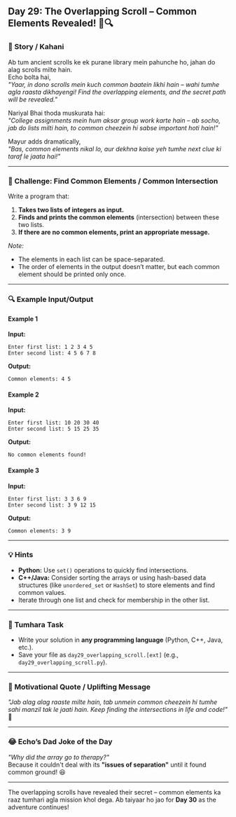 ## **Day 29: The Overlapping Scroll – Common Elements Revealed!** 📜🔍

### **📜 Story / Kahani**  
Ab tum ancient scrolls ke ek purane library mein pahunche ho, jahan do alag scrolls milte hain.  
Echo bolta hai,  
*"Yaar, in dono scrolls mein kuch common baatein likhi hain – wahi tumhe agla raasta dikhayengi! Find the overlapping elements, and the secret path will be revealed."*  

Nariyal Bhai thoda muskurata hai:  
*"College assignments mein hum aksar group work karte hain – ab socho, jab do lists milti hain, to common cheezein hi sabse important hoti hain!"*  

Mayur adds dramatically,  
*"Bas, common elements nikal lo, aur dekhna kaise yeh tumhe next clue ki taraf le jaata hai!"*

---

### **🎯 Challenge: Find Common Elements / Common Intersection**  
Write a program that:  
1. **Takes two lists of integers as input.**  
2. **Finds and prints the common elements** (intersection) between these two lists.  
3. **If there are no common elements, print an appropriate message.**

*Note:*  
- The elements in each list can be space-separated.  
- The order of elements in the output doesn’t matter, but each common element should be printed only once.

---

### **🔍 Example Input/Output**

#### **Example 1**  
**Input:**  
```
Enter first list: 1 2 3 4 5
Enter second list: 4 5 6 7 8
```  
**Output:**  
```
Common elements: 4 5
```

#### **Example 2**  
**Input:**  
```
Enter first list: 10 20 30 40
Enter second list: 5 15 25 35
```  
**Output:**  
```
No common elements found!
```

#### **Example 3**  
**Input:**  
```
Enter first list: 3 3 6 9
Enter second list: 3 9 12 15
```  
**Output:**  
```
Common elements: 3 9
```

---

### **💡 Hints**  
- **Python:** Use `set()` operations to quickly find intersections.  
- **C++/Java:** Consider sorting the arrays or using hash-based data structures (like `unordered_set` or `HashSet`) to store elements and find common values.  
- Iterate through one list and check for membership in the other list.

---

### **📝 Tumhara Task**  
- Write your solution in **any programming language** (Python, C++, Java, etc.).  
- Save your file as `day29_overlapping_scroll.[ext]` (e.g., `day29_overlapping_scroll.py`).

---

### **🌟 Motivational Quote / Uplifting Message**  
*"Jab alag alag raaste milte hain, tab unmein common cheezein hi tumhe sahi manzil tak le jaati hain. Keep finding the intersections in life and code!"* 🚀

---

### **😂 Echo’s Dad Joke of the Day**  
*"Why did the array go to therapy?"*  
Because it couldn't deal with its **"issues of separation"** until it found common ground! 😆

---

The overlapping scrolls have revealed their secret – common elements ka raaz tumhari agla mission khol dega. Ab taiyaar ho jao for **Day 30** as the adventure continues!